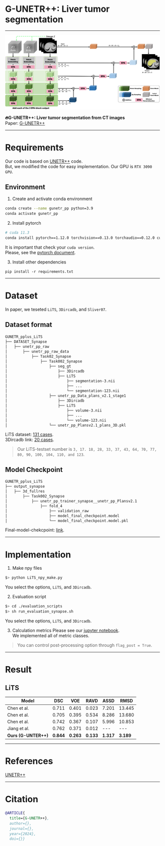 # G-UNETR++: Liver tumor segmentation
---
![model](./images/model.png)  
  
**🔥G-UNETR++: Liver tumor segmentation from CT images**   
Paper: [G-UNETR++](#)
  
---
# Requirements
Our code is based on [UNETR++](https://github.com/Amshaker/unetr_plus_plus) code.  
But, we modified the code for easy implementation.
Our GPU is `RTX 3090 GPU`.  
  
## Environment
1. Create and activate conda environment  
```bash
conda create --name gunetr_pp python=3.9
conda activate gunetr_pp
```
  
2. Install pytorch
```bash
# cuda 11.3
conda install pytorch==1.12.0 torchvision==0.13.0 torchaudio==0.12.0 cudatoolkit=11.3 -c pytorch
```
It is important that check your `cuda version`.  
Please, see the [pytorch document](https://pytorch.org/get-started/previous-versions/#v1120).  
  
3. Install other dependencies
```
pip install -r requirements.txt
```
  
---
# Dataset
In paper, we teseted `LiTS`, `3Dircadb`, and `Sliver07`.  
  
## Dataset format
```
GUNETR_pplus_LiTS
├── DATASET_Synapse                  
│   ├── unetr_pp_raw
│       ├── unetr_pp_raw_data           
│           ├── Task02_Synapse           
│               ├── Task002_Synapse         
│                   ├── seg_gt
│                       ├── 3Dircadb
│                       ├── LiTS
│                           ├── segmentation-3.nii
│                           ├── ...
│                           └── segmentation-123.nii
│                   ├── unetr_pp_Data_plans_v2.1_stage1
│                       ├── 3Dircadb
│                       ├── LiTS
│                           ├── volume-3.nii
│                           ├── ...
│                           └── volume-123.nii
│                   └── unetr_pp_Plansv2.1_plans_3D.pkl
```
LiTS dataset: [131 cases](https://github.com/Auggen21/LITS-Challenge?tab=readme-ov-file).  
3Dircadb link: [20 cases](https://www.ircad.fr/research/data-sets/liver-segmentation-3d-ircadb-01/).  
> Our LiTS-testset number is `3, 17. 18, 28, 33, 37, 43, 64, 70, 77, 80, 90, 100, 104, 110, and 123`.  
  
## Model Checkpoint
```
GUNETR_pplus_LiTS
├── output_synapse                 
│   ├── 3d_fullres
│       ├── Task002_Synapse                   
│           ├── unetr_pp_trainer_synapse__unetr_pp_Plansv2.1        
│               ├── fold_4
│                   ├── validation_raw
│                   ├── model_final_checkpoint.model
│                   └── model_final_checkpoint.model.pkl
```
Final-model-chekcpoint: [link](#).  
  
---
# Implementation
1. Make npy files
```bash
$> python LiTS_npy_make.py
```
You select the options, `LiTS`, and `3Dircadb`.  
  
2. Evaluation script
```bash
$> cd ./evaluation_scripts
$> sh run_evaluation_synapse.sh
```
You select the options, `LiTS`, and `3Dircadb`.  
  
3. Calculation metrics
Please see our [jupyter notebook](#).  
We implemented all of metric classes.  
> You can control post-processing option through `flag_post = True`.
  
---
# Result
## LiTS
| Model | DSC | VOE | RAVD | ASSD | RMSD |  
| --- | --- | --- | --- | --- | --- | 
| Chen et al. | 0.711 | 0.401 | 0.023 | 7.201 | 13.445 | 
| Chen et al. | 0.705 | 0.395 | 0.534 | 8.286 | 13.680 | 
| Chen et al. | 0.742 | 0.367 | 0.107 | 5.996 | 10.853 | 
| Jiang et al. | 0.762 | 0.371 | 0.012 | --- | --- | 
| **Ours (G-UNTER++)** | **0.844** | **0.263** | **0.133** | **1.317** | **3.189** | 
  
---
# References
[UNETR++](https://arxiv.org/abs/2212.04497)  
  
---
# Citation
```bibtex
@ARTICLE{
  title={G-UNETR++}, 
  author={},
  journal={}, 
  year={2024},
  doi={}}
```
